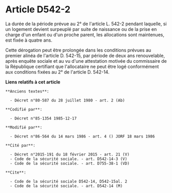 # Article D542-2

La durée de la période prévue au 2° de l'article L. 542-2 pendant laquelle, si un logement devient surpeuplé par suite de
naissance ou de la prise en charge d'un enfant ou d'un proche parent, les allocations sont maintenues, est fixée à quatre
ans.

Cette dérogation peut être prolongée dans les conditions prévues au premier alinéa de l'article D. 542-15, par période de
deux ans renouvelable, après enquête sociale et au vu d'une attestation motivée du commissaire de la République certifiant
que l'allocataire ne peut être logé conformément aux conditions fixées au 2° de l'article D. 542-14.

**Liens relatifs à cet article**

	**Anciens textes**:

	  - Décret n°80-587 du 28 juillet 1980 - art. 2 (Ab)

	**Codifié par**:

	  - Décret n°85-1354 1985-12-17

	**Modifié par**:

	  - Décret n°86-564 du 14 mars 1986 - art. 4 () JORF 18 mars 1986

	**Cité par**:

	  - Décret n°2015-191 du 18 février 2015 - art. 21 (V)
	  - Code de la sécurité sociale. - art. D542-14-3 (V)
	  - Code de la sécurité sociale. - art. D755-38-1 (VD)

	**Cite**:

	  - Code de la sécurité sociale D542-14, D542-15al. 2
	  - Code de la sécurité sociale. - art. D542-14 (M)
